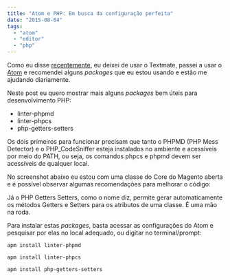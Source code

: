 ```yaml
---
title: "Atom e PHP: Em busca da configuração perfeita"
date: "2015-08-04"
tags:
  - "atom"
  - "editor"
  - "php"
---
```


Como eu
disse [recentemente](http://blog.adlermedrado.com.br/2015/07/31/migrando-para-o-atom.html "Migrando para o Atom"), eu
deixei de usar o Textmate, passei a usar o [Atom](https://atom.io) e recomendei alguns _packages_ que eu estou usando e
estão me ajudando diariamente.

Neste post eu quero mostrar mais alguns _packages_ bem úteis para desenvolvimento PHP:

- linter-phpmd
- linter-phpcs
- php-getters-setters

Os dois primeiros para funcionar precisam que tanto o PHPMD (PHP Mess Detector) e o PHP\_CodeSniffer esteja instalados
no ambiente e acessíveis por meio do PATH, ou seja, os comandos phpcs e phpmd devem ser acessíveis de qualquer local.

No screenshot abaixo eu estou com uma classe do Core do Magento aberta e é possível observar algumas recomendações para
melhorar o código:

Já o PHP Getters Setters, como o nome diz, permite gerar automaticamente os métodos Getters e Setters para os atributos
de uma classe. É uma mão na roda.

Para instalar estas _packages_, basta acessar as configurações do Atom e pesquisar por elas no local adequado, ou
digitar no terminal/prompt:

    apm install linter-phpmd
    
    apm install linter-phpcs
    
    apm install php-getters-setters
